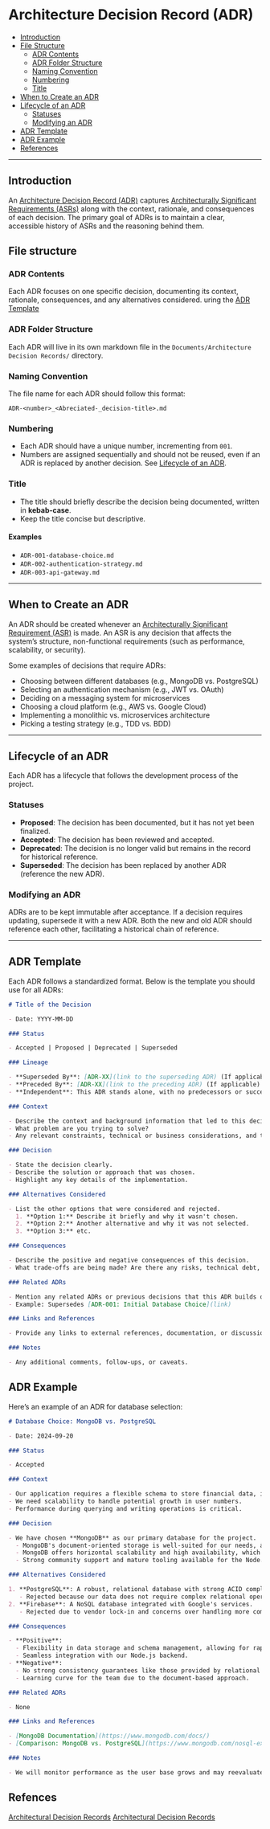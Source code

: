 # Architecture Decision Record (ADR)

- [Introduction](#introduction)
- [File Structure](#file-structure)
  - [ADR Contents](#adr-contents)
  - [ADR Folder Structure](#adr-folder-structure)
  - [Naming Convention](#naming-convention)
  - [Numbering](#numbering)
  - [Title](#title)
- [When to Create an ADR](#when-to-create-an-adr)
- [Lifecycle of an ADR](#lifecycle-of-an-adr)
  - [Statuses](#statuses)
  - [Modifying an ADR](#modifying-an-adr)
- [ADR Template](#adr-template)
- [ADR Example](#adr-example)
- [References](#refences)

---

## Introduction

An [Architecture Decision Record (ADR)](https://en.wikipedia.org/wiki/Architectural_decision) captures [Architecturally Significant Requirements (ASRs)](https://en.wikipedia.org/wiki/Architecturally_significant_requirements) along with the context, rationale, and consequences of each decision. The primary goal of ADRs is to maintain a clear, accessible history of ASRs and the reasoning behind them.

## File structure

### ADR Contents

Each ADR focuses on one specific decision, documenting its context, rationale, consequences, and any alternatives considered. uring the [ADR Template](#adr-template)

### ADR Folder Structure

Each ADR will live in its own markdown file in the `Documents/Architecture Decision Records/` directory.

### Naming Convention

The file name for each ADR should follow this format:

`ADR-<number>_<Abreciated-_decision-title>.md`

### Numbering

- Each ADR should have a unique number, incrementing from `001`.
- Numbers are assigned sequentially and should not be reused, even if an ADR is replaced by another decision. See [Lifecycle of an ADR](#lifecycle-of-an-adr).

### Title

- The title should briefly describe the decision being documented, written in **kebab-case**.
- Keep the title concise but descriptive.

#### Examples

- `ADR-001-database-choice.md`
- `ADR-002-authentication-strategy.md`
- `ADR-003-api-gateway.md`

---

## When to Create an ADR

An ADR should be created whenever an [Architecturally Significant Requirement (ASR)](https://en.wikipedia.org/wiki/Architecturally_significant_requirements) is made. An ASR is any decision that affects the system’s structure, non-functional requirements (such as performance, scalability, or security).

Some examples of decisions that require ADRs:

- Choosing between different databases (e.g., MongoDB vs. PostgreSQL)
- Selecting an authentication mechanism (e.g., JWT vs. OAuth)
- Deciding on a messaging system for microservices
- Choosing a cloud platform (e.g., AWS vs. Google Cloud)
- Implementing a monolithic vs. microservices architecture
- Picking a testing strategy (e.g., TDD vs. BDD)

---

## Lifecycle of an ADR

Each ADR has a lifecycle that follows the development process of the project.

### Statuses

- **Proposed**: The decision has been documented, but it has not yet been finalized.
- **Accepted**: The decision has been reviewed and accepted.
- **Deprecated**: The decision is no longer valid but remains in the record for historical reference.
- **Superseded**: The decision has been replaced by another ADR (reference the new ADR).

### Modifying an ADR

ADRs are to be kept immutable after acceptance. If a decision requires updating, supersede it with a new ADR. Both the new and old ADR should reference each other, facilitating a historical chain of reference.

---

## ADR Template

Each ADR follows a standardized format. Below is the template you should use for all ADRs:

```markdown
# Title of the Decision

- Date: YYYY-MM-DD

### Status

- Accepted | Proposed | Deprecated | Superseded

### Lineage

- **Superseded By**: [ADR-XX](link to the superseding ADR) (If applicable)
- **Preceded By**: [ADR-XX](link to the preceding ADR) (If applicable)
- **Independent**: This ADR stands alone, with no predecessors or successors.

### Context

- Describe the context and background information that led to this decision.
- What problem are you trying to solve?
- Any relevant constraints, technical or business considerations, and trade-offs that must be made.

### Decision

- State the decision clearly.
- Describe the solution or approach that was chosen.
- Highlight any key details of the implementation.

### Alternatives Considered

- List the other options that were considered and rejected.
  1. **Option 1:** Describe it briefly and why it wasn't chosen.
  2. **Option 2:** Another alternative and why it was not selected.
  3. **Option 3:** etc.

### Consequences

- Describe the positive and negative consequences of this decision.
- What trade-offs are being made? Are there any risks, technical debt, or future implications?

### Related ADRs

- Mention any related ADRs or previous decisions that this ADR builds on or supersedes.
- Example: Supersedes [ADR-001: Initial Database Choice](link)

### Links and References

- Provide any links to external references, documentation, or discussions that influenced the decision.

### Notes

- Any additional comments, follow-ups, or caveats.
```

## ADR Example

Here’s an example of an ADR for database selection:

```markdown
# Database Choice: MongoDB vs. PostgreSQL

- Date: 2024-09-20

### Status

- Accepted

### Context

- Our application requires a flexible schema to store financial data, including transactions, user profiles, and repayment plans.
- We need scalability to handle potential growth in user numbers.
- Performance during querying and writing operations is critical.

### Decision

- We have chosen **MongoDB** as our primary database for the project.
  - MongoDB's document-oriented storage is well-suited for our needs, as it allows flexibility in handling various types of data without complex migrations.
  - MongoDB offers horizontal scalability and high availability, which aligns with our growth projections.
  - Strong community support and mature tooling available for the Node.js ecosystem made this choice more practical.

### Alternatives Considered

1. **PostgreSQL**: A robust, relational database with strong ACID compliance.
   - Rejected because our data does not require complex relational operations and PostgreSQL's rigid schema could slow development.
2. **Firebase**: A NoSQL database integrated with Google's services.
   - Rejected due to vendor lock-in and concerns over handling more complex queries as the app scales.

### Consequences

- **Positive**:
  - Flexibility in data storage and schema management, allowing for rapid iteration on the data model.
  - Seamless integration with our Node.js backend.
- **Negative**:
  - No strong consistency guarantees like those provided by relational databases (eventual consistency model).
  - Learning curve for the team due to the document-based approach.

### Related ADRs

- None

### Links and References

- [MongoDB Documentation](https://www.mongodb.com/docs/)
- [Comparison: MongoDB vs. PostgreSQL](https://www.mongodb.com/nosql-explained/nosql-vs-sql)

### Notes

- We will monitor performance as the user base grows and may reevaluate this decision if performance degrades.
```

## Refences

[Architectural Decision Records](https://adr.github.io/)
[Architectural Decision Records](https://github.com/joelparkerhenderson/architecture-decision-record)
